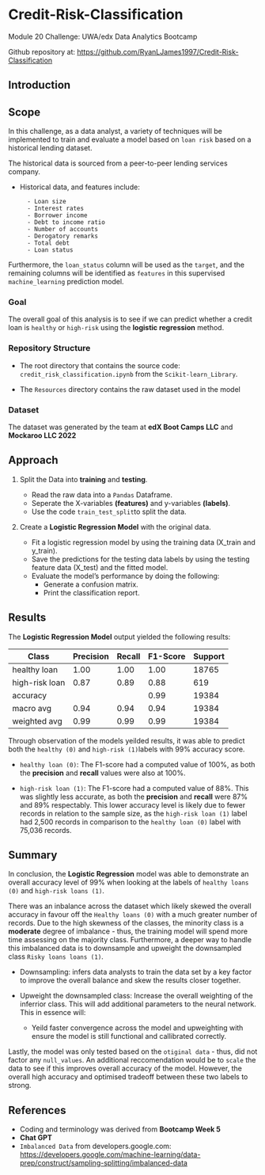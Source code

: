 # Credit-Risk-Classification

Module 20 Challenge: UWA/edx Data Analytics Bootcamp

Github repository at: https://github.com/RyanLJames1997/Credit-Risk-Classification

## Introduction

## Scope

In this challenge, as a data analyst, a variety of techniques will be implemented to train and evaluate a model based on `loan risk` based on a historical lending dataset. 

The historical data is sourced from a peer-to-peer lending services company.

- Historical data, and features include:
  
        - Loan size
        - Interest rates
        - Borrower income
        - Debt to income ratio
        - Number of accounts
        - Derogatory remarks
        - Total debt
        - Loan status

Furthermore, the `loan_status` column will be used as the `target`, and the remaining columns will be identified as `features` in this supervised `machine_learning` prediction model.

### Goal

The overall goal of this analysis is to see if we can predict whether a credit loan is `healthy` or `high-risk` using the **logistic regression** method. 

### Repository Structure

- The root directory that contains the source code: `credit_risk_classification.ipynb` from the `Scikit-learn_Library`.

- The `Resources` directory contains the raw dataset used in the model 

### Dataset

The dataset was generated by the team at **edX Boot Camps LLC** and **Mockaroo LLC 2022**

## Approach
1. Split the Data into **training** and **testing**.
   - Read the raw data into a `Pandas` Dataframe.
   - Seperate the X-variables **(features)** and y-variables **(labels)**.
   - Use the code `train_test_split`to split the data.
  
2. Create a **Logistic Regression Model** with the original data.
   - Fit a logistic regression model by using the training data (X_train and y_train).
   - Save the predictions for the testing data labels by using the testing feature data (X_test) and the fitted model.
   - Evaluate the model’s performance by doing the following:
        - Generate a confusion matrix.
        - Print the classification report.
    
## Results
The **Logistic Regression Model** output yielded the following results:

| Class           | Precision | Recall | F1-Score | Support |
|-----------------|-----------|--------|----------|---------|
| healthy loan    | 1.00      | 1.00   | 1.00     | 18765   |
| high-risk loan  | 0.87      | 0.89   | 0.88     | 619     |
| accuracy        |           |        | 0.99     | 19384   |
| macro avg       | 0.94      | 0.94   | 0.94     | 19384   |
| weighted avg    | 0.99      | 0.99   | 0.99     | 19384   |

Through observation of the models yeilded results, it was able to predict both the `healthy (0)` and `high-risk (1)`labels with 99% accuracy score.

- `healthy loan (0)`: The F1-score had a computed value of 100%, as both the **precision** and **recall** values were also at 100%.

- `high-risk loan (1)`: The F1-score had a computed value of 88%. This was slightly less accurate, as both the **precision** and **recall** were 87% and 89% respectably. This lower accuracy level is likely due to fewer records in relation to the sample size, as the `high-risk loan (1)` label had 2,500 records in comparison to the `healthy loan (0)` label with 75,036 records.

## Summary
In conclusion, the **Logistic Regression** model was able to demonstrate an overall accuracy level of 99% when looking at the labels of `healthy loans (0)` and `high-risk loans (1)`. 

There was an inbalance across the dataset which likely skewed the overall accuracy in favour off the `Healthy loans (0)` with a much greater number of records. Due to the high skewness of the classes, the minority class is a **moderate** degree of imbalance - thus, the training model will spend more time assessing on the majority class. Furthermore, a deeper way to handle this imbalanced data is to downsample and upweight the downsampled class `Risky loans loans (1)`.

- Downsampling: infers data analysts to train the data set by a key factor to improve the overall balance and skew the results closer together.
- Upweight the downsampled class: Increase the overall weighting of the inferrior class. This will add additional parameters to the neural network. This in essence will:
  
    - Yeild faster convergence across the model and upweighting with ensure the model is still functional and callibrated correctly.
  
Lastly, the model was only tested based on the `otiginal data` - thus, did not factor any `null_values`. An additional reccomendation would be to `scale` the data to see if this improves overall accuracy of the model. However, the overall high accuracy and optimised tradeoff between these two labels to strong. 

## References
- Coding and terminology was derived from **Bootcamp Week 5**
- **Chat GPT**
- `Imbalanced Data` from developers.google.com: https://developers.google.com/machine-learning/data-prep/construct/sampling-splitting/imbalanced-data
